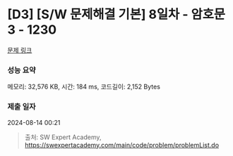 # [D3] [S/W 문제해결 기본] 8일차 - 암호문3 - 1230 

[문제 링크](https://swexpertacademy.com/main/code/problem/problemDetail.do?contestProbId=AV14zIwqAHwCFAYD) 

### 성능 요약

메모리: 32,576 KB, 시간: 184 ms, 코드길이: 2,152 Bytes

### 제출 일자

2024-08-14 00:21



> 출처: SW Expert Academy, https://swexpertacademy.com/main/code/problem/problemList.do